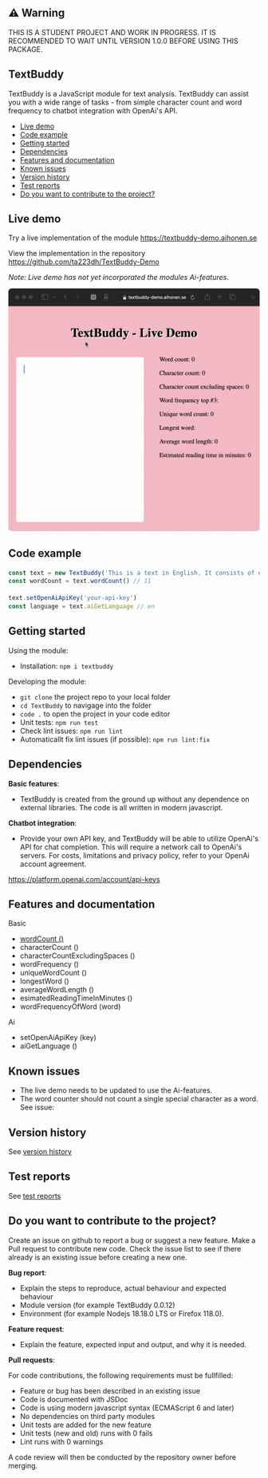## ⚠️ Warning
THIS IS A STUDENT PROJECT AND WORK IN PROGRESS. IT IS RECOMMENDED TO WAIT UNTIL VERSION 1.0.0 BEFORE USING THIS PACKAGE.

## TextBuddy
TextBuddy is a JavaScript module for text analysis. TextBuddy can assist you with a wide range of tasks - from simple character count and word frequency to chatbot integration with OpenAi's API.  

- [Live demo](#features-and-documentation)
- [Code example](#code-example)
- [Getting started](#getting-started-)
- [Dependencies](#dependencies)
- [Features and documentation](#features-and-documentation)
- [Known issues](#known-issues)
- [Version history](#version-history)
- [Test reports](#test-reports)
- [Do you want to contribute to the project?](#do-you-want-to-contribute-to-the-project?)

## Live demo

Try a live implementation of the module https://textbuddy-demo.aihonen.se

View the implementation in the repository https://github.com/ta223dh/TextBuddy-Demo

_Note: Live demo has not yet incorporated the modules Ai-features._

![](readme_live_demo.gif "Live demo")

## Code example

```javascript
const text = new TextBuddy('This is a text in English. It consists of eleven words.')
const wordCount = text.wordCount() // 11

text.setOpenAiApiKey('your-api-key')
const language = text.aiGetLanguage // en 
```

## Getting started 
Using the module:
- Installation: `npm i textbuddy`

Developing the module:
- `git clone` the project repo to your local folder
- `cd TextBuddy` to navigage into the folder
- `code .` to open the project in your code editor
- Unit tests: `npm run test`
- Check lint issues: `npm run lint`
- Automaticallt fix lint issues (if possible): `npm run lint:fix`

## Dependencies
**Basic features**:
- TextBuddy is created from the ground up without any dependence on external libraries. The code is all written in modern javascript.

**Chatbot integration**:
- Provide your own API key, and TextBuddy will be able to utilize OpenAi's API for chat completion. This will require a network call to OpenAi's servers. For costs, limitations and privacy policy, refer to your OpenAi account agreement.

https://platform.openai.com/account/api-keys

## Features and documentation
Basic
- [wordCount () ](module_documentation.md#wordcount)
- characterCount ()
- characterCountExcludingSpaces ()
- wordFrequency ()
- uniqueWordCount ()
- longestWord ()
- averageWordLength ()
- esimatedReadingTimeInMinutes ()
- wordFrequencyOfWord (word)

Ai
- setOpenAiApiKey (key)
- aiGetLanguage ()

## Known issues
- The live demo needs to be updated to use the Ai-features.
- The word counter should not count a single special character as a word. See issue: 

## Version history
See [version history](https://github.com/ta223dh/TextBuddy/releases/)

## Test reports
See [test reports](test_reports.md)

## Do you want to contribute to the project?
Create an issue on github to report a bug or suggest a new feature. Make a Pull request to contribute new code. Check the issue list to see if there already is an existing issue before creating a new one.

**Bug report**:
- Explain the steps to reproduce, actual behaviour and expected behaviour
- Module version (for example TextBuddy 0.0.12)
- Environment (for example Nodejs 18.18.0 LTS or Firefox 118.0).

**Feature request**:
- Explain the feature, expected input and output, and why it is needed.

**Pull requests**:  

For code contributions, the following requirements must be fullfilled:  

- Feature or bug has been described in an existing issue
- Code is documented with JSDoc
- Code is using modern javascript syntax (ECMAScript 6 and later)
- No dependencies on third party modules
- Unit tests are added for the new feature
- Unit tests (new and old) runs with 0 fails
- Lint runs with 0 warnings

A code review will then be conducted by the repository owner before merging.